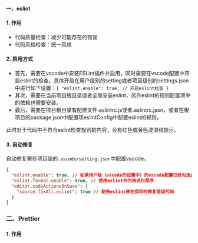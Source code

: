#### 一、eslint

#### 1. 作用

* 代码质量检查：减少可能存在的错误
* 代码风格检查：统一风格

#### 2. 启用方式

* 首先，需要在vscode中安装ESLint插件并启用，同时需要在vscode配置中开启eslint的检查。具体开启在用户级别的setting或者项目级别的settings.json中进行如下设置：`{ "eslint.enable": true, // 开启eslint检查 } `
* 其次，需要在当前项目根目录或者全局安装eslint，另外eslint的规则配置项中的依赖也需要安装。
* 最后，需要在项目根目录有配置文件.eslintrc.js或者.eslintrc.json，或者在根项目的package.json中配置项eslintConfig中配置eslint的规则。

此时对于代码中不符合eslint检查规则的内容，会有红色或黄色波浪线提示。

#### 3. 自动修复

自动修复需在项目级的`.vscode/setting.json`中配置vscode。

```json
{
  "eslint.enable": true, // 如果用户级（vscode的设置中）的vscode配置已经勾选此项，则这里可以省略
  "eslint.format.enable": true, // 使用eslint作为格式化程序
  "editor.codeActionsOnSave": {
    "source.fixAll.eslint": true // 使用eslint来在保存时修复错误代码
  }
}
```

### 二、Prettier

#### 1. 作用